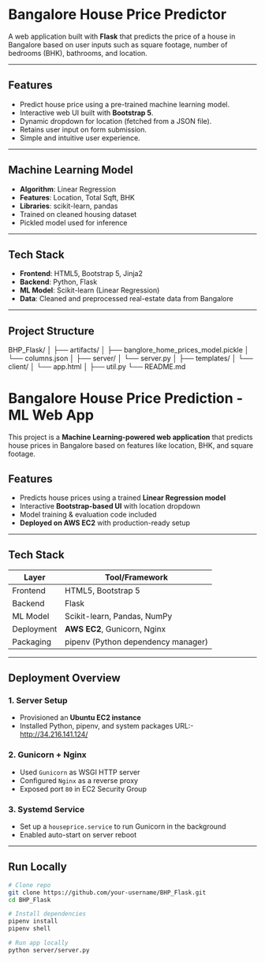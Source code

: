 #  Bangalore House Price Predictor

A web application built with **Flask** that predicts the price of a house in Bangalore based on user inputs such as square footage, number of bedrooms (BHK), bathrooms, and location.

---

##  Features

- Predict house price using a pre-trained machine learning model.
- Interactive web UI built with **Bootstrap 5**.
- Dynamic dropdown for location (fetched from a JSON file).
- Retains user input on form submission.
- Simple and intuitive user experience.

---
##  Machine Learning Model

- **Algorithm**: Linear Regression
- **Features**: Location, Total Sqft, BHK
- **Libraries**: scikit-learn, pandas
- Trained on cleaned housing dataset
- Pickled model used for inference

---

## Tech Stack

- **Frontend**: HTML5, Bootstrap 5, Jinja2
- **Backend**: Python, Flask
- **ML Model**: Scikit-learn (Linear Regression)
- **Data**: Cleaned and preprocessed real-estate data from Bangalore

---
## Project Structure

BHP_Flask/
│
├── artifacts/
│ ├── banglore_home_prices_model.pickle
│ └── columns.json
│
├── server/
│ └── server.py
│
├── templates/
│ └── client/
│ └── app.html
│
├── util.py
└── README.md
#  Bangalore House Price Prediction - ML Web App

This project is a **Machine Learning-powered web application** that predicts house prices in Bangalore based on features like location, BHK, and square footage.

##  Features

- Predicts house prices using a trained **Linear Regression model**
- Interactive **Bootstrap-based UI** with location dropdown
- Model training & evaluation code included
- **Deployed on AWS EC2** with production-ready setup

---

##  Tech Stack

| Layer       | Tool/Framework                   |
|-------------|----------------------------------|
| Frontend    | HTML5, Bootstrap 5               |
| Backend     | Flask                            |
| ML Model    | Scikit-learn, Pandas, NumPy      |
| Deployment  | **AWS EC2**, Gunicorn, Nginx     |
| Packaging   | pipenv (Python dependency manager) |

---



##  Deployment Overview

### 1. **Server Setup**

- Provisioned an **Ubuntu EC2 instance**
- Installed Python, pipenv, and system packages
URL:- http://34.216.141.124/

### 2. **Gunicorn + Nginx**

- Used `Gunicorn` as WSGI HTTP server
- Configured `Nginx` as a reverse proxy
- Exposed port `80` in EC2 Security Group

### 3. **Systemd Service**

- Set up a `houseprice.service` to run Gunicorn in the background
- Enabled auto-start on server reboot

---

##  Run Locally

```bash
# Clone repo
git clone https://github.com/your-username/BHP_Flask.git
cd BHP_Flask

# Install dependencies
pipenv install
pipenv shell

# Run app locally
python server/server.py
